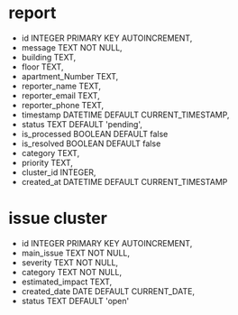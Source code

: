 # report

- id INTEGER PRIMARY KEY AUTOINCREMENT,
- message TEXT NOT NULL,
- building TEXT,
- floor TEXT,
- apartment_Number TEXT,
- reporter_name TEXT,
- reporter_email TEXT,
- reporter_phone TEXT,
- timestamp DATETIME DEFAULT CURRENT_TIMESTAMP,
- status TEXT DEFAULT 'pending',
- is_processed BOOLEAN DEFAULT false
- is_resolved BOOLEAN DEFAULT false
- category TEXT,
- priority TEXT,
- cluster_id INTEGER,
- created_at DATETIME DEFAULT CURRENT_TIMESTAMP

# issue cluster

- id INTEGER PRIMARY KEY AUTOINCREMENT,
- main_issue TEXT NOT NULL,
- severity TEXT NOT NULL,
- category TEXT NOT NULL,
- estimated_impact TEXT,
- created_date DATE DEFAULT CURRENT_DATE,
- status TEXT DEFAULT 'open'
